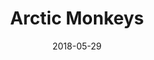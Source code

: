 ---
layout: post
title: Arctic Monkeys
date: 2018-05-29
categories: upcoming
location: Zenith Paris
image: arcticmonkeys2018.jpg
playlist: 111577883/artist/7Ln80lUS6He07XvHI8qqHH/dark
---